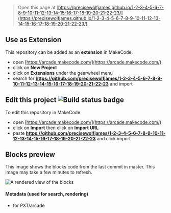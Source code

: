  


> Open this page at [https://precisewolfjames.github.io/1-2-3-4-5-6-7-8-9-10-11-12-13-14-15-16-17-18-19-20-21-22-23/](https://precisewolfjames.github.io/1-2-3-4-5-6-7-8-9-10-11-12-13-14-15-16-17-18-19-20-21-22-23/)

## Use as Extension

This repository can be added as an **extension** in MakeCode.

* open [https://arcade.makecode.com/](https://arcade.makecode.com/)
* click on **New Project**
* click on **Extensions** under the gearwheel menu
* search for **https://github.com/precisewolfjames/1-2-3-4-5-6-7-8-9-10-11-12-13-14-15-16-17-18-19-20-21-22-23** and import

## Edit this project ![Build status badge](https://github.com/precisewolfjames/1-2-3-4-5-6-7-8-9-10-11-12-13-14-15-16-17-18-19-20-21-22-23/workflows/MakeCode/badge.svg)

To edit this repository in MakeCode.

* open [https://arcade.makecode.com/](https://arcade.makecode.com/)
* click on **Import** then click on **Import URL**
* paste **https://github.com/precisewolfjames/1-2-3-4-5-6-7-8-9-10-11-12-13-14-15-16-17-18-19-20-21-22-23** and click import

## Blocks preview

This image shows the blocks code from the last commit in master.
This image may take a few minutes to refresh.

![A rendered view of the blocks](https://github.com/precisewolfjames/1-2-3-4-5-6-7-8-9-10-11-12-13-14-15-16-17-18-19-20-21-22-23/raw/master/.github/makecode/blocks.png)

#### Metadata (used for search, rendering)

* for PXT/arcade
<script src="https://makecode.com/gh-pages-embed.js"></script><script>makeCodeRender("{{ site.makecode.home_url }}", "{{ site.github.owner_name }}/{{ site.github.repository_name }}");</script>
